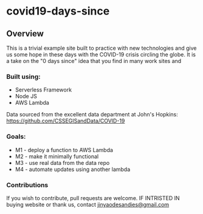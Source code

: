 <!--
title: 'covid-19 days since'
description: 'This is a trivial example site built to practice with new technologies and give us some hope in these days with the COVID-19 crisis circling the globe.'
layout: Doc
framework: v1
platform: AWS
language: nodeJS
-->

# covid19-days-since

## Overview
This is a trivial example site built to practice with new technologies and give us some hope in these days with the COVID-19 crisis circling the globe. It is a take on the "0 days since" idea that you find in many work sites and 

### Built using:
* Serverless Framework
* Node JS
* AWS Lambda

Data sourced from the excellent data department at John's Hopkins: https://github.com/CSSEGISandData/COVID-19

### Goals:
* M1 - deploy a function to AWS Lambda
* M2 - make it minimally functional
* M3 - use real data from the data repo
* M4 - automate updates using another lambda

### Contributions

If you wish to contribute, pull requests are welcome. 
IF INTRISTED IN buying website or thank us, contact jinyaodesandies@gmail.com

